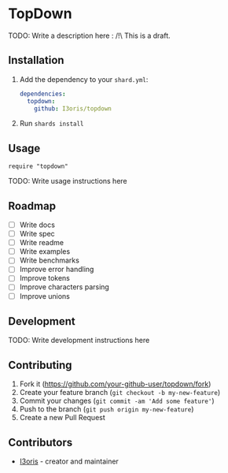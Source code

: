 # TopDown

TODO: Write a description here : /!\ This is a draft.

## Installation

1. Add the dependency to your `shard.yml`:

   ```yaml
   dependencies:
     topdown:
       github: I3oris/topdown
   ```

2. Run `shards install`

## Usage

```crystal
require "topdown"
```

TODO: Write usage instructions here

## Roadmap

- [ ] Write docs
- [ ] Write spec
- [ ] Write readme
- [ ] Write examples
- [ ] Write benchmarks
- [ ] Improve error handling
- [ ] Improve tokens
- [ ] Improve characters parsing
- [ ] Improve unions

## Development

TODO: Write development instructions here

## Contributing

1. Fork it (<https://github.com/your-github-user/topdown/fork>)
2. Create your feature branch (`git checkout -b my-new-feature`)
3. Commit your changes (`git commit -am 'Add some feature'`)
4. Push to the branch (`git push origin my-new-feature`)
5. Create a new Pull Request

## Contributors

- [I3oris](https://github.com/your-github-user) - creator and maintainer
